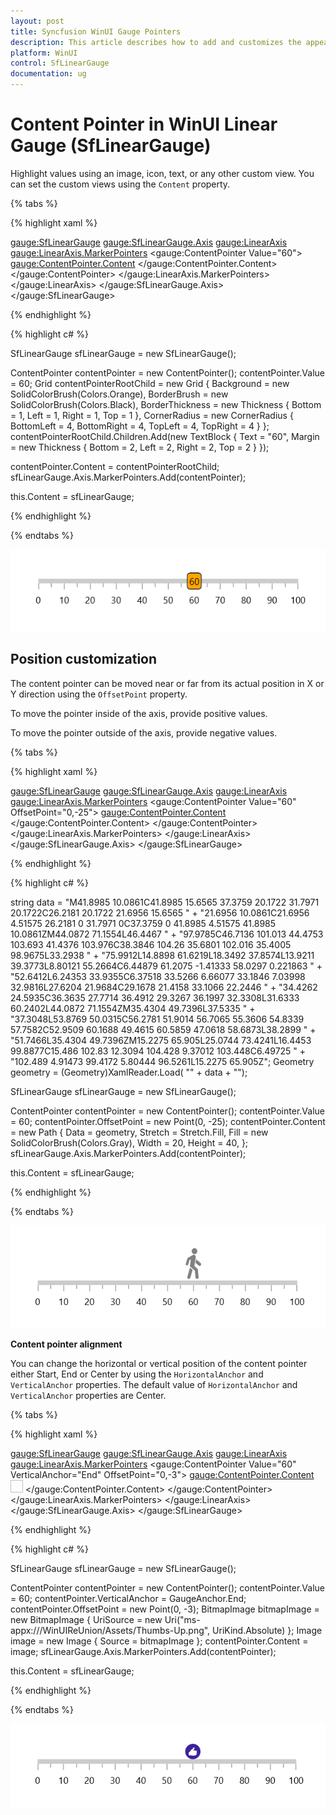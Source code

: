 ```yaml
---
layout: post
title: Syncfusion WinUI Gauge Pointers
description: This article describes how to add and customizes the appearence of pointers of linear gauge control in WinUI platform
platform: WinUI
control: SfLinearGauge
documentation: ug
---
```


# Content Pointer in WinUI Linear Gauge (SfLinearGauge)

Highlight values using an image, icon, text, or any other custom view. You can set the custom views using the `Content` property.

{% tabs %}

{% highlight xaml %}

<gauge:SfLinearGauge>
    <gauge:SfLinearGauge.Axis>
        <gauge:LinearAxis>
            <gauge:LinearAxis.MarkerPointers>
                <gauge:ContentPointer Value="60">
                    <gauge:ContentPointer.Content>
                        <Grid Background="Orange"
                              BorderBrush="Black"
                              BorderThickness="1"
                              CornerRadius="4">
                            <TextBlock Text="60"
                                       Margin="2" />
                        </Grid>
                    </gauge:ContentPointer.Content>
                </gauge:ContentPointer>
            </gauge:LinearAxis.MarkerPointers>
        </gauge:LinearAxis>
    </gauge:SfLinearGauge.Axis>
</gauge:SfLinearGauge>

{% endhighlight %}

{% highlight c# %}

SfLinearGauge sfLinearGauge = new SfLinearGauge();

ContentPointer contentPointer = new ContentPointer();
contentPointer.Value = 60;
Grid contentPointerRootChild = new Grid
{
    Background = new SolidColorBrush(Colors.Orange),
    BorderBrush = new SolidColorBrush(Colors.Black),
    BorderThickness = new Thickness { Bottom = 1, Left = 1, Right = 1, Top = 1 },
    CornerRadius = new CornerRadius { BottomLeft = 4, BottomRight = 4, TopLeft = 4, TopRight = 4 }
};
contentPointerRootChild.Children.Add(new TextBlock
{
    Text = "60",
    Margin = new Thickness { Bottom = 2, Left = 2, Right = 2, Top = 2 }
});

contentPointer.Content = contentPointerRootChild;
sfLinearGauge.Axis.MarkerPointers.Add(contentPointer);

this.Content = sfLinearGauge;

{% endhighlight %}

{% endtabs %}

![default content pointer](images/content-pointer/pointer_default.png)

## Position customization

The content pointer can be moved near or far from its actual position in X or Y direction using the `OffsetPoint` property. 

To move the pointer inside of the axis, provide positive values.

To move the pointer outside of the axis, provide negative values.

{% tabs %}

{% highlight xaml %}

<gauge:SfLinearGauge>
    <gauge:SfLinearGauge.Axis>
        <gauge:LinearAxis>
            <gauge:LinearAxis.MarkerPointers>
                <gauge:ContentPointer Value="60"
                                      OffsetPoint="0,-25">
                    <gauge:ContentPointer.Content>
                        <Path Data="M41.8985 10.0861C41.8985 15.6565 37.3759 20.1722 31.7971 20.1722C26.2181 
                              20.1722 21.6956 15.6565 21.6956 10.0861C21.6956 4.51575 26.2181 0 31.7971 0C37.3759 0 41.8985 4.51575 
                              41.8985 10.0861ZM44.0872 71.1554L46.4467 97.9785C46.7136 101.013 44.4753 103.693 41.4376 103.976C38.3846 
                              104.26 35.6801 102.016 35.4005 98.9675L33.2938 75.9912L14.8898 61.6219L18.3492 37.8574L13.9211 39.3773L8.80121 
                              55.2664C6.44879 61.2075 -1.41333 58.0297 0.221863 52.6412L6.24353 33.9355C6.37518 33.5266 6.66077 33.1846 
                              7.03998 32.9816L27.6204 21.9684C29.1678 21.4158 33.1066 22.2446 34.4262 24.5935C36.3635 27.7714 36.4912 
                              29.3267 36.1997 32.3308L31.6333 60.2402L44.0872 71.1554ZM35.4304 49.7396L37.5335 37.3048L53.8769 50.0315C56.2781 
                              51.9014 56.7065 55.3606 54.8339 57.7582C52.9509 60.1688 49.4615 60.5859 47.0618 58.6873L38.2899 51.7466L35.4304 
                              49.7396ZM15.2275 65.905L25.0744 73.4241L16.4453 99.8877C15.486 102.83 12.3094 104.428 9.37012 103.448C6.49725 
                              102.489 4.91473 99.4172 5.80444 96.5261L15.2275 65.905Z"
                              Height="40"
                              Width="20"
                              Stretch="Fill"
                              Fill="Gray">
                        </Path>
                    </gauge:ContentPointer.Content>
                </gauge:ContentPointer>
            </gauge:LinearAxis.MarkerPointers>
        </gauge:LinearAxis>
    </gauge:SfLinearGauge.Axis>
</gauge:SfLinearGauge>

{% endhighlight %}

{% highlight c# %}

string data = "M41.8985 10.0861C41.8985 15.6565 37.3759 20.1722 31.7971 20.1722C26.2181 20.1722 21.6956 15.6565 " +
"21.6956 10.0861C21.6956 4.51575 26.2181 0 31.7971 0C37.3759 0 41.8985 4.51575 41.8985 10.0861ZM44.0872 71.1554L46.4467 " +
"97.9785C46.7136 101.013 44.4753 103.693 41.4376 103.976C38.3846 104.26 35.6801 102.016 35.4005 98.9675L33.2938 " +
"75.9912L14.8898 61.6219L18.3492 37.8574L13.9211 39.3773L8.80121 55.2664C6.44879 61.2075 -1.41333 58.0297 0.221863 " +
"52.6412L6.24353 33.9355C6.37518 33.5266 6.66077 33.1846 7.03998 32.9816L27.6204 21.9684C29.1678 21.4158 33.1066 22.2446 " +
"34.4262 24.5935C36.3635 27.7714 36.4912 29.3267 36.1997 32.3308L31.6333 60.2402L44.0872 71.1554ZM35.4304 49.7396L37.5335 " +
"37.3048L53.8769 50.0315C56.2781 51.9014 56.7065 55.3606 54.8339 57.7582C52.9509 60.1688 49.4615 60.5859 47.0618 58.6873L38.2899 " +
"51.7466L35.4304 49.7396ZM15.2275 65.905L25.0744 73.4241L16.4453 99.8877C15.486 102.83 12.3094 104.428 9.37012 103.448C6.49725 " +
"102.489 4.91473 99.4172 5.80444 96.5261L15.2275 65.905Z";
Geometry geometry = (Geometry)XamlReader.Load(
    "<Geometry xmlns='http://schemas.microsoft.com/winfx/2006/xaml/presentation'>"
    + data + "</Geometry>");

SfLinearGauge sfLinearGauge = new SfLinearGauge();

ContentPointer contentPointer = new ContentPointer();
contentPointer.Value = 60;
contentPointer.OffsetPoint = new Point(0, -25);
contentPointer.Content = new Path
{
    Data = geometry,
    Stretch = Stretch.Fill,
    Fill = new SolidColorBrush(Colors.Gray),
    Width = 20,
    Height = 40,
};
sfLinearGauge.Axis.MarkerPointers.Add(contentPointer);

this.Content = sfLinearGauge;

{% endhighlight %}

{% endtabs %}

![pointer offset](images/content-pointer/pointer_offset.png)

**Content pointer alignment**

You can change the horizontal or vertical position of the content pointer either Start, End or Center by using the `HorizontalAnchor` and `VerticalAnchor` properties. The default value of `HorizontalAnchor` and `VerticalAnchor` properties are Center.

{% tabs %}

{% highlight xaml %}

<gauge:SfLinearGauge>
    <gauge:SfLinearGauge.Axis>
        <gauge:LinearAxis>
            <gauge:LinearAxis.MarkerPointers>
                <gauge:ContentPointer Value="60"
                                      VerticalAnchor="End"
                                      OffsetPoint="0,-3">
                    <gauge:ContentPointer.Content>
                        <Image Source="Assets/Thumbs-Up.png"
                               Height="20"
                               Width="20" />
                    </gauge:ContentPointer.Content>
                </gauge:ContentPointer>
            </gauge:LinearAxis.MarkerPointers>
        </gauge:LinearAxis>
    </gauge:SfLinearGauge.Axis>
</gauge:SfLinearGauge>

{% endhighlight %}

{% highlight c# %}

SfLinearGauge sfLinearGauge = new SfLinearGauge();

ContentPointer contentPointer = new ContentPointer();
contentPointer.Value = 60;
contentPointer.VerticalAnchor = GaugeAnchor.End;
contentPointer.OffsetPoint = new Point(0, -3);
BitmapImage bitmapImage = new BitmapImage { UriSource = new Uri("ms-appx:///WinUIReUnion/Assets/Thumbs-Up.png", UriKind.Absolute) };
Image image = new Image { Source = bitmapImage };
contentPointer.Content = image;
sfLinearGauge.Axis.MarkerPointers.Add(contentPointer);

this.Content = sfLinearGauge;

{% endhighlight %}

{% endtabs %}

![pointer anchor placement customization](images/content-pointer/pointer_anchor.png)